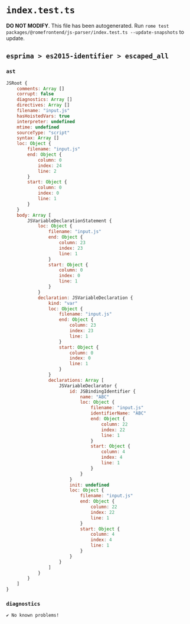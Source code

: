 # `index.test.ts`

**DO NOT MODIFY**. This file has been autogenerated. Run `rome test packages/@romefrontend/js-parser/index.test.ts --update-snapshots` to update.

## `esprima > es2015-identifier > escaped_all`

### `ast`

```javascript
JSRoot {
	comments: Array []
	corrupt: false
	diagnostics: Array []
	directives: Array []
	filename: "input.js"
	hasHoistedVars: true
	interpreter: undefined
	mtime: undefined
	sourceType: "script"
	syntax: Array []
	loc: Object {
		filename: "input.js"
		end: Object {
			column: 0
			index: 24
			line: 2
		}
		start: Object {
			column: 0
			index: 0
			line: 1
		}
	}
	body: Array [
		JSVariableDeclarationStatement {
			loc: Object {
				filename: "input.js"
				end: Object {
					column: 23
					index: 23
					line: 1
				}
				start: Object {
					column: 0
					index: 0
					line: 1
				}
			}
			declaration: JSVariableDeclaration {
				kind: "var"
				loc: Object {
					filename: "input.js"
					end: Object {
						column: 23
						index: 23
						line: 1
					}
					start: Object {
						column: 0
						index: 0
						line: 1
					}
				}
				declarations: Array [
					JSVariableDeclarator {
						id: JSBindingIdentifier {
							name: "ABC"
							loc: Object {
								filename: "input.js"
								identifierName: "ABC"
								end: Object {
									column: 22
									index: 22
									line: 1
								}
								start: Object {
									column: 4
									index: 4
									line: 1
								}
							}
						}
						init: undefined
						loc: Object {
							filename: "input.js"
							end: Object {
								column: 22
								index: 22
								line: 1
							}
							start: Object {
								column: 4
								index: 4
								line: 1
							}
						}
					}
				]
			}
		}
	]
}
```

### `diagnostics`

```
✔ No known problems!

```
